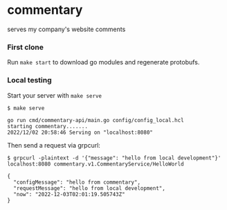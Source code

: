 # commentary

serves my company's website comments

### First clone

Run `make start` to download go modules and regenerate protobufs.

### Local testing

Start your server with `make serve`

```
$ make serve

go run cmd/commentary-api/main.go config/config_local.hcl
starting commentary.......
2022/12/02 20:58:46 Serving on "localhost:8080"

```

Then send a request via grpcurl:

```
$ grpcurl -plaintext -d '{"message": "hello from local development"}' localhost:8080 commentary.v1.CommentaryService/HelloWorld

{
  "configMessage": "hello from commentary",
  "requestMessage": "hello from local development",
  "now": "2022-12-03T02:01:19.505743Z"
}
```
